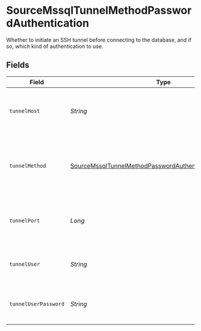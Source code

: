 # SourceMssqlTunnelMethodPasswordAuthentication

Whether to initiate an SSH tunnel before connecting to the database, and if so, which kind of authentication to use.


## Fields

| Field                                                                                                                                         | Type                                                                                                                                          | Required                                                                                                                                      | Description                                                                                                                                   | Example                                                                                                                                       |
| --------------------------------------------------------------------------------------------------------------------------------------------- | --------------------------------------------------------------------------------------------------------------------------------------------- | --------------------------------------------------------------------------------------------------------------------------------------------- | --------------------------------------------------------------------------------------------------------------------------------------------- | --------------------------------------------------------------------------------------------------------------------------------------------- |
| `tunnelHost`                                                                                                                                  | *String*                                                                                                                                      | :heavy_check_mark:                                                                                                                            | Hostname of the jump server host that allows inbound ssh tunnel.                                                                              |                                                                                                                                               |
| `tunnelMethod`                                                                                                                                | [SourceMssqlTunnelMethodPasswordAuthenticationTunnelMethod](../../models/shared/SourceMssqlTunnelMethodPasswordAuthenticationTunnelMethod.md) | :heavy_check_mark:                                                                                                                            | Connect through a jump server tunnel host using username and password authentication                                                          |                                                                                                                                               |
| `tunnelPort`                                                                                                                                  | *Long*                                                                                                                                        | :heavy_minus_sign:                                                                                                                            | Port on the proxy/jump server that accepts inbound ssh connections.                                                                           | 22                                                                                                                                            |
| `tunnelUser`                                                                                                                                  | *String*                                                                                                                                      | :heavy_check_mark:                                                                                                                            | OS-level username for logging into the jump server host                                                                                       |                                                                                                                                               |
| `tunnelUserPassword`                                                                                                                          | *String*                                                                                                                                      | :heavy_check_mark:                                                                                                                            | OS-level password for logging into the jump server host                                                                                       |                                                                                                                                               |